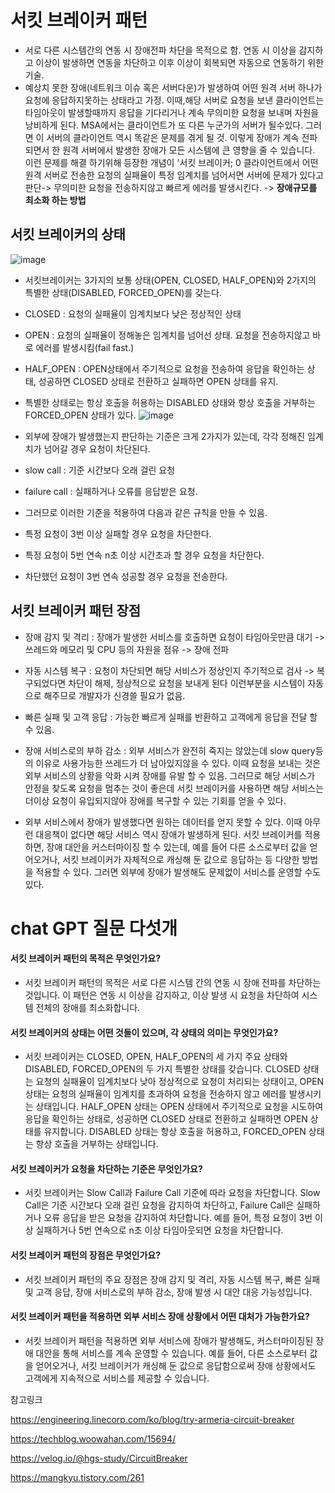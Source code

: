 
# 서킷 브레이커 패턴 
- 서로 다른 시스템간의 연동 시 장애전파 차단을 목적으로 함.
연동 시 이상을 감지하고 이상이 발생하면 연동을 차단하고 이후 이상이 회복되면 자동으로 연동하기 위한 기술.
- 예상치 못한 장애(네트워크 이슈 혹은 서버다운)가 발생하여 어떤 원격 서버 하나가 요청에 응답하지못하는 상태라고 가정. 이때,해당 서버로 요청을 보낸 클라이언트는 타임아웃이 발생할때까지 응답을 기다리거나 계속 무의미한 요청을 보내며 자원을 낭비하게 된다. MSA에서는 클라이언트가 또 다른 누군가의 서버가 될수있다. 그러면 이 서버의 클라이언트 역시 똑같은 문제를 겪게 될 것. 이렇게 장애가 계속 전파되면서 한 원격 서버에서 발생한 장애가 모든 시스템에 큰 영향을 줄 수 있습니다. 이런 문제를 해결 하기위해 등장한 개념이 '서킷 브레이커;
0 클라이언트에서 어떤 원격 서버로 전송한 요청의 실패율이 특정 임계치를 넘어서면 서버에 문제가 있다고 판단-> 무의미한 요청을 전송하지않고 빠르게 에러를 발생시킨다. -> **장애규모를 최소화 하는 방법**

## 서킷 브레이커의 상태

![image](https://github.com/user-attachments/assets/19a12245-1485-48c9-b2d5-c0c603c21de1)

-  서킷브레이커는 3가지의 보통 상태(OPEN, CLOSED, HALF_OPEN)와 2가지의 특별한 상태(DISABLED, FORCED_OPEN)를 갖는다.
- CLOSED : 요청의 실패율이 임계치보다 낮은 정상적인 상태
- OPEN : 요청의 실패율이 정해놓은 임계치를 넘어선 상태. 요청을 전송하지않고 바로 에러를 발생시킴(fail fast.)
- HALF_OPEN : OPEN상태에서 주기적으로 요청을 전송하여 응답을 확인하는 상태, 성공하면  CLOSED 상태로 전환하고 실패하면 OPEN 상태를 유지.
- 특별한 상태로는 항상 호출을 허용하는 DISABLED 상태와 항상 호출을 거부하는 FORCED_OPEN 상태가 있다.
![image](https://github.com/user-attachments/assets/c8e9a41b-8bd9-4e4d-b8fd-d906c740b4e0)

- 외부에 장애가 발생했는지 판단하는 기준은 크게 2가지가 있는데, 각각 정해진 임계치가 넘어갈 경우 요청이 차단된다.
- slow call : 기준 시간보다 오래 걸린 요청
- failure call : 실패하거나 오류를 응답받은 요청.
- 그러므로 이러한 기준을 적용하여 다음과 같은 규칙을 만들 수 있음.
- 특정 요청이 3번 이상 실패할 경우 요청을 차단한다.
- 특정 요청이 5번 연속 n초 이상 시간초과 할 경우 요청을 차단한다.
- 차단했던 요청이 3번 연속 성공할 경우 요청을 전송한다.

## 서킷 브레이커 패턴 장점
* 장애 감지 및 격리 : 장애가 발생한 서비스를 호출하면 요청이 타임아웃만큼 대기 -> 쓰레드와 메모리 및 CPU 등의 자원을 점유 -> 장애 전파

* 자동 시스템 복구 : 요청이 차단되면 해당 서비스가 정상인지 주기적으로 검사 -> 복구되었다면 차단이 해제, 정상적으로 요청을 보내게 된다 이런부분을 시스템이 자동으로 해주므로 개발자가 신경쓸 필요가 없음.

* 빠른 실패 및 고객 응답 : 가능한 빠르게 실패를 반환하고 고객에게 응답을 전달 할 수 있음.

* 장애 서비스로의 부하 감소 : 외부 서비스가 완전히 죽지는 않았는데 slow query등의 이유로 사용가능한 쓰레드가 더 남아있지않을 수 있다. 이때 요청을 보내는 것은 외부 서비스의 상황을 악화 시켜 장애를 유발 할 수 있음. 그러므로 해당 서비스가 안정을 찾도록 요청을 멈추는 것이 좋은데 서킷 브레이커를 사용하면 해당 서비스는 더이상 요청이 유입되지않아 장애를 복구할 수 있는 기회를 얻을 수 있다.

* 외부 서비스에서 장애가 발생했다면 원하는 데이터를 얻지 못할 수 있다. 이때 아무런 대응책이 없다면 해당 서비스 역시 장애가 발생하게 된다. 서킷 브레이커를 적용하면, 장애 대안을 커스터마이징 할 수 있는데, 예를 들어 다른 소스로부터 값을 얻어오거나, 서킷 브레이커가 자체적으로 캐싱해 둔 값으로 응답하는 등 다양한 방법을 적용할 수 있다. 그러면 외부에 장애가 발생해도 문제없이 서비스를 운영할 수도 있다.
 

# chat GPT 질문 다섯개

#### 서킷 브레이커 패턴의 목적은 무엇인가요?
- 서킷 브레이커 패턴의 목적은 서로 다른 시스템 간의 연동 시 장애 전파를 차단하는 것입니다. 이 패턴은 연동 시 이상을 감지하고, 이상 발생 시 요청을 차단하여 시스템 전체의 장애를 최소화합니다.

#### 서킷 브레이커의 상태는 어떤 것들이 있으며, 각 상태의 의미는 무엇인가요?
- 서킷 브레이커는 CLOSED, OPEN, HALF_OPEN의 세 가지 주요 상태와 DISABLED, FORCED_OPEN의 두 가지 특별한 상태를 갖습니다. CLOSED 상태는 요청의 실패율이 임계치보다 낮아 정상적으로 요청이 처리되는 상태이고, OPEN 상태는 요청의 실패율이 임계치를 초과하여 요청을 전송하지 않고 에러를 발생시키는 상태입니다. HALF_OPEN 상태는 OPEN 상태에서 주기적으로 요청을 시도하여 응답을 확인하는 상태로, 성공하면 CLOSED 상태로 전환하고 실패하면 OPEN 상태를 유지합니다. DISABLED 상태는 항상 호출을 허용하고, FORCED_OPEN 상태는 항상 호출을 거부하는 상태입니다.

#### 서킷 브레이커가 요청을 차단하는 기준은 무엇인가요?
- 서킷 브레이커는 Slow Call과 Failure Call 기준에 따라 요청을 차단합니다. Slow Call은 기준 시간보다 오래 걸린 요청을 감지하여 차단하고, Failure Call은 실패하거나 오류 응답을 받은 요청을 감지하여 차단합니다. 예를 들어, 특정 요청이 3번 이상 실패하거나 5번 연속으로 n초 이상 타임아웃되면 요청을 차단합니다.

#### 서킷 브레이커 패턴의 장점은 무엇인가요?
- 서킷 브레이커 패턴의 주요 장점은 장애 감지 및 격리, 자동 시스템 복구, 빠른 실패 및 고객 응답, 장애 서비스로의 부하 감소, 장애 발생 시 대안 대응 가능성입니다.

#### 서킷 브레이커 패턴을 적용하면 외부 서비스 장애 상황에서 어떤 대처가 가능한가요?
- 서킷 브레이커 패턴을 적용하면 외부 서비스에 장애가 발생해도, 커스터마이징된 장애 대안을 통해 서비스를 계속 운영할 수 있습니다. 예를 들어, 다른 소스로부터 값을 얻어오거나, 서킷 브레이커가 캐싱해 둔 값으로 응답함으로써 장애 상황에서도 고객에게 지속적으로 서비스를 제공할 수 있습니다.

참고링크 

https://engineering.linecorp.com/ko/blog/try-armeria-circuit-breaker

https://techblog.woowahan.com/15694/

https://velog.io/@hgs-study/CircuitBreaker

https://mangkyu.tistory.com/261